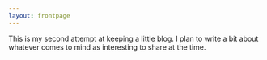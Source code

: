 ```yaml
---
layout: frontpage
---
```


This is my second attempt at keeping a little blog. I plan to write a bit about
whatever comes to mind as interesting to share at the time.
